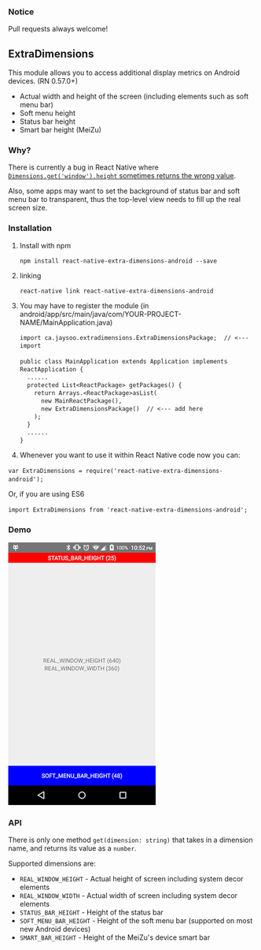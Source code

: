 
### Notice
Pull requests always welcome!

## ExtraDimensions

This module allows you to access additional display metrics on Android devices. (RN 0.57.0+)

- Actual width and height of the screen (including elements such as soft menu bar)
- Soft menu height
- Status bar height
- Smart bar height (MeiZu)


### Why?

There is currently a bug in React Native where [`Dimensions.get('window').height` sometimes returns
the wrong value](https://github.com/facebook/react-native/issues/4934).

Also, some apps may want to set the background of status bar and soft menu bar to transparent, thus the top-level
view needs to fill up the real screen size.

### Installation

1. Install with npm
   ```
   npm install react-native-extra-dimensions-android --save
   ```
   
2. linking

    ```
    react-native link react-native-extra-dimensions-android
    ```

3. You may have to register the module (in android/app/src/main/java/com/YOUR-PROJECT-NAME/MainApplication.java)


    ```
    import ca.jaysoo.extradimensions.ExtraDimensionsPackage;  // <--- import

    public class MainApplication extends Application implements ReactApplication {
      ......
      protected List<ReactPackage> getPackages() {
        return Arrays.<ReactPackage>asList(
          new MainReactPackage(),
          new ExtraDimensionsPackage()  // <--- add here
        );
      }
      ......
    }
    ```
    
4. Whenever you want to use it within React Native code now you can:

`var ExtraDimensions = require('react-native-extra-dimensions-android');`

Or, if you are using ES6

`import ExtraDimensions from 'react-native-extra-dimensions-android';`

### Demo

![](./demo.png)

### API

There is only one method `get(dimension: string)` that takes in a dimension name, and returns its value as a `number`.
 
Supported dimensions are:

- `REAL_WINDOW_HEIGHT` - Actual height of screen including system decor elements
- `REAL_WINDOW_WIDTH` - Actual width of screen including system decor elements
- `STATUS_BAR_HEIGHT` - Height of the status bar
- `SOFT_MENU_BAR_HEIGHT` - Height of the soft menu bar (supported on most new Android devices)
- `SMART_BAR_HEIGHT` - Height of the MeiZu's device smart bar
